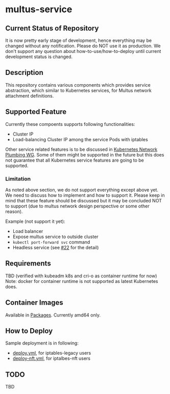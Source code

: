 # multus-service


## Current Status of Repository

It is now pretty early stage of development, hence everything may be changed without any notification. Please do NOT use it as production. We don't support any question about how-to-use/how-to-deploy until current development status is changed.


## Description

This repository contains various components which provides service abstraction, which similar to Kubernetes services, for Multus network attachment definitions.


## Supported Feature

Currently these compoents supports following functionalities:

- Cluster IP
- Load-balancing Cluster IP among the service Pods with iptables

Other service related features is to be discussed in [Kubernetes Network Plumbing WG](https://github.com/k8snetworkplumbingwg/community). Some of them might be supported in the future but this does not guarantee that all Kubernetes service features are going to be supported.

### Limitation

As noted above section, we do not support everything except above yet. We need to discuss how to implement and how to support it. Please keep in mind that these feature should be discussed but it may be concluded NOT to support (due to multus network design perspective or some other reason).

Example (not support it yet):

- Load balancer
- Expose multus service to outside cluster
- `kubectl port-forward svc` command
- Headless service (see [#22](https://github.com/k8snetworkplumbingwg/multus-service/issues/22) for the detail)

## Requirements

TBD (verified with kubeadm k8s and cri-o as container runtime for now)
Note: docker for container runtime is not supported as latest Kubernetes does.


## Container Images

Available in [Packages](https://github.com/k8snetworkplumbingwg/multus-service/pkgs/container/multus-service).
Currently amd64 only.

## How to Deploy

Sample deployment is in following:

- [deploy.yml](https://raw.githubusercontent.com/k8snetworkplumbingwg/multus-service/main/deploy.yml), for iptables-legacy users
- [deploy-nft.yml](https://raw.githubusercontent.com/k8snetworkplumbingwg/multus-service/main/deploy-nft.yml), for iptalbes-nft users

## TODO

TBD
